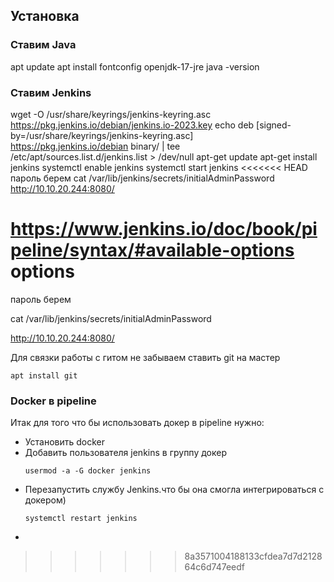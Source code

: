 ## Установка
### Ставим Java
apt update
apt install fontconfig openjdk-17-jre
java -version


### Ставим Jenkins
 wget -O /usr/share/keyrings/jenkins-keyring.asc \
  https://pkg.jenkins.io/debian/jenkins.io-2023.key
echo deb [signed-by=/usr/share/keyrings/jenkins-keyring.asc] \
  https://pkg.jenkins.io/debian binary/ | tee \
  /etc/apt/sources.list.d/jenkins.list > /dev/null
 apt-get update
 apt-get install jenkins
systemctl enable jenkins
systemctl start jenkins
<<<<<<< HEAD
пароль берем 
cat /var/lib/jenkins/secrets/initialAdminPassword
 http://10.10.20.244:8080/
 
 
 
 
 https://www.jenkins.io/doc/book/pipeline/syntax/#available-options options 
=======

пароль берем 

cat /var/lib/jenkins/secrets/initialAdminPassword

 http://10.10.20.244:8080/

 Для связки работы с гитом не забываем ставить git на мастер
 ```
 apt install git
 ```
 ### Docker в pipeline
 Итак для того что бы использовать докер в pipeline нужно:
 - Установить docker
 - Добавить пользователя jenkins в группу докер
   ```
   usermod -a -G docker jenkins
   ```
 - Перезапустить службу Jenkins.что бы она смогла интегрироваться с докером)
   ```
   systemctl restart jenkins
   ```
 - 
 
>>>>>>> 8a3571004188133cfdea7d7d212864c6d747eedf
